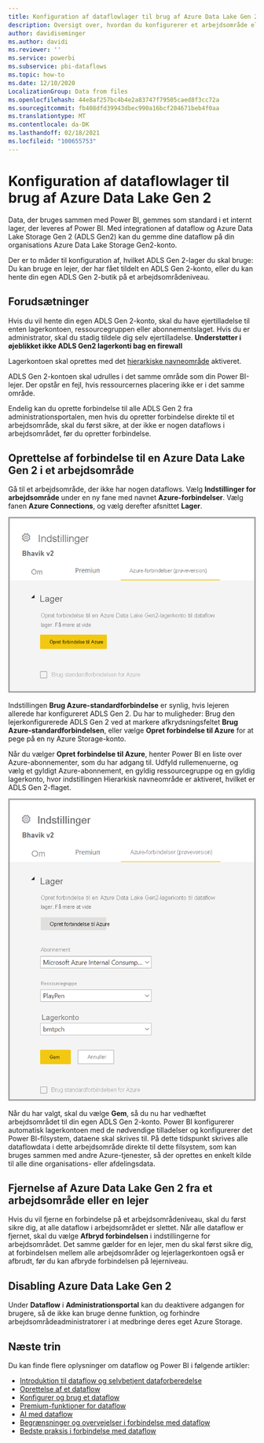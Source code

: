```yaml
---
title: Konfiguration af dataflowlager til brug af Azure Data Lake Gen 2
description: Oversigt over, hvordan du konfigurerer et arbejdsområde eller en lejer med Azure Data Lake Gen 2-lager
author: davidiseminger
ms.author: davidi
ms.reviewer: ''
ms.service: powerbi
ms.subservice: pbi-dataflows
ms.topic: how-to
ms.date: 12/10/2020
LocalizationGroup: Data from files
ms.openlocfilehash: 44e8af257bc4b4e2a83747f79505caed8f3cc72a
ms.sourcegitcommit: fb408dfd39943dbec990a16bcf204671beb4f0aa
ms.translationtype: MT
ms.contentlocale: da-DK
ms.lasthandoff: 02/18/2021
ms.locfileid: "100655753"
---
```

# <a name="configuring-dataflow-storage-to-use-azure-data-lake-gen-2"></a>Konfiguration af dataflowlager til brug af Azure Data Lake Gen 2 

Data, der bruges sammen med Power BI, gemmes som standard i et internt lager, der leveres af Power BI. Med integrationen af dataflow og Azure Data Lake Storage Gen 2 (ADLS Gen2) kan du gemme dine dataflow på din organisations Azure Data Lake Storage Gen2-konto.

Der er to måder til konfiguration af, hvilket ADLS Gen 2-lager du skal bruge: Du kan bruge en lejer, der har fået tildelt en ADLS Gen 2-konto, eller du kan hente din egen ADLS Gen 2-butik på et arbejdsområdeniveau. 

## <a name="pre-requisites"></a>Forudsætninger

Hvis du vil hente din egen ADLS Gen 2-konto, skal du have ejertilladelse til enten lagerkontoen, ressourcegruppen eller abonnementslaget. Hvis du er administrator, skal du stadig tildele dig selv ejertilladelse.  **Understøtter i øjeblikket ikke ADLS Gen2 lagerkonti bag en firewall**

Lagerkontoen skal oprettes med det [hierarkiske navneområde](/azure/storage/blobs/create-data-lake-storage-account) aktiveret. 

ADLS Gen 2-kontoen skal udrulles i det samme område som din Power BI-lejer. Der opstår en fejl, hvis ressourcernes placering ikke er i det samme område.

Endelig kan du oprette forbindelse til alle ADLS Gen 2 fra administrationsportalen, men hvis du opretter forbindelse direkte til et arbejdsområde, skal du først sikre, at der ikke er nogen dataflows i arbejdsområdet, før du opretter forbindelse.

## <a name="connecting-to-an-azure-data-lake-gen-2-at-a-workspace"></a>Oprettelse af forbindelse til en Azure Data Lake Gen 2 i et arbejdsområde
Gå til et arbejdsområde, der ikke har nogen dataflows. Vælg **Indstillinger for arbejdsområde** under en ny fane med navnet **Azure-forbindelser**. Vælg fanen **Azure Connections**, og vælg derefter afsnittet **Lager**.


![Opret forbindelse til Azure](media/dataflows-azure-data-lake-storage-integration/connect-to-azure.png)
 
Indstillingen **Brug Azure-standardforbindelse** er synlig, hvis lejeren allerede har konfigureret ADLS Gen 2. Du har to muligheder: Brug den lejerkonfigurerede ADLS Gen 2 ved at markere afkrydsningsfeltet **Brug Azure-standardforbindelsen**, eller vælge **Opret forbindelse til Azure** for at pege på en ny Azure Storage-konto. 

Når du vælger **Opret forbindelse til Azure**, henter Power BI en liste over Azure-abonnementer, som du har adgang til. Udfyld rullemenuerne, og vælg et gyldigt Azure-abonnement, en gyldig ressourcegruppe og en gyldig lagerkonto, hvor indstillingen Hierarkisk navneområde er aktiveret, hvilket er ADLS Gen 2-flaget.

![abonnementsdetaljer](media/dataflows-azure-data-lake-storage-integration/subscription-details-enter.png)
 
Når du har valgt, skal du vælge **Gem**, så du nu har vedhæftet arbejdsområdet til din egen ADLS Gen 2-konto. Power BI konfigurerer automatisk lagerkontoen med de nødvendige tilladelser og konfigurerer det Power BI-filsystem, dataene skal skrives til. På dette tidspunkt skrives alle dataflowdata i dette arbejdsområde direkte til dette filsystem, som kan bruges sammen med andre Azure-tjenester, så der oprettes en enkelt kilde til alle dine organisations- eller afdelingsdata.

## <a name="detaching-azure-data-lake-gen-2-from-a-workspace-or-tenant"></a>Fjernelse af Azure Data Lake Gen 2 fra et arbejdsområde eller en lejer

Hvis du vil fjerne en forbindelse på et arbejdsområdeniveau, skal du først sikre dig, at alle dataflow i arbejdsområdet er slettet. Når alle dataflow er fjernet, skal du vælge **Afbryd forbindelsen** i indstillingerne for arbejdsområdet. Det samme gælder for en lejer, men du skal først sikre dig, at forbindelsen mellem alle arbejdsområder og lejerlagerkontoen også er afbrudt, før du kan afbryde forbindelsen på lejerniveau.

## <a name="disabling-azure-data-lake-gen-2"></a>Disabling Azure Data Lake Gen 2

Under **Dataflow** i **Administrationsportal** kan du deaktivere adgangen for brugere, så de ikke kan bruge denne funktion, og forhindre arbejdsområdeadministratorer i at medbringe deres eget Azure Storage.

## <a name="next-steps"></a>Næste trin
Du kan finde flere oplysninger om dataflow og Power BI i følgende artikler:

* [Introduktion til dataflow og selvbetjent dataforberedelse](dataflows-introduction-self-service.md)
* [Oprettelse af et dataflow](dataflows-create.md)
* [Konfigurer og brug et dataflow](dataflows-configure-consume.md)
* [Premium-funktioner for dataflow](dataflows-premium-features.md)
* [AI med dataflow](dataflows-machine-learning-integration.md)
* [Begrænsninger og overvejelser i forbindelse med dataflow](dataflows-features-limitations.md)
* [Bedste praksis i forbindelse med dataflow](dataflows-best-practices.md)
